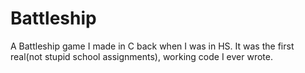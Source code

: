 Battleship
==========

A Battleship game I made in C back when I was in HS. It was the first real(not stupid school assignments), working code I ever wrote.